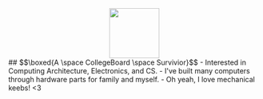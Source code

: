 <div id="header" align="center">
  <img src="https://tenor.com/view/roshidere-baka-tokidoki-bosotto-russia-go-de-dereru-tonari-no-alya-san-alya-alya-san-gif-17552843496256023189" width="100"/>
</div>
## $$\boxed{A \space CollegeBoard \space Survivior}$$
- Interested in Computing Architecture, Electronics, and CS.
- I've built many computers through hardware parts for family and myself.
- Oh yeah, I love mechanical keebs! <3

